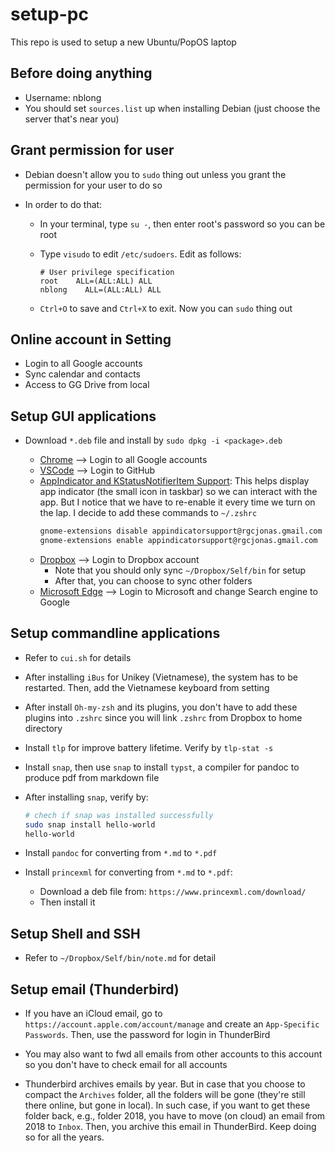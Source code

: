 # setup-pc

This repo is used to setup a new Ubuntu/PopOS laptop

## Before doing anything

- Username: nblong
- You should set `sources.list` up when installing Debian (just choose the server that's near you)

## Grant permission for user

- Debian doesn't allow you to `sudo` thing out unless you grant the permission for your user to do so

- In order to do that:

    - In your terminal, type `su -`, then enter root's password so you can be root
    - Type `visudo` to edit `/etc/sudoers`. Edit as follows:

        ```
        # User privilege specification
        root    ALL=(ALL:ALL) ALL
        nblong    ALL=(ALL:ALL) ALL
        ```

    - `Ctrl+O` to save and `Ctrl+X` to exit. Now you can `sudo` thing out

## Online account in Setting

- Login to all Google accounts
- Sync calendar and contacts
- Access to GG Drive from local

## Setup GUI applications

- Download `*.deb` file and install by `sudo dpkg -i <package>.deb`

    - [Chrome](https://www.google.com/intl/vi_vn/chrome/) --> Login to all Google accounts
    - [VSCode](https://code.visualstudio.com/download) --> Login to GitHub
    - [AppIndicator and KStatusNotifierItem Support](https://extensions.gnome.org/extension/615/appindicator-support/): This helps display app indicator (the small icon in taskbar) so we can interact with the app. But I notice that we have to re-enable it every time we turn on the lap. I decide to add these commands to `~/.zshrc`
        ```bash
        gnome-extensions disable appindicatorsupport@rgcjonas.gmail.com
        gnome-extensions enable appindicatorsupport@rgcjonas.gmail.com
        ```
    - [Dropbox](https://www.dropbox.com/install-linux) --> Login to Dropbox account
        - Note that you should only sync `~/Dropbox/Self/bin` for setup
        - After that, you can choose to sync other folders
    - [Microsoft Edge](https://www.microsoft.com/vi-vn/edge/?form=MA13FJ) --> Login to Microsoft and change Search engine to Google

## Setup commandline applications

- Refer to `cui.sh` for details

- After installing `iBus` for Unikey (Vietnamese), the system has to be restarted. Then, add the Vietnamese keyboard from setting

- After install `Oh-my-zsh` and its plugins, you don't have to add these plugins into `.zshrc` since you will link `.zshrc` from Dropbox to home directory

- Install `tlp` for improve battery lifetime. Verify by `tlp-stat -s`

- Install `snap`, then use `snap` to install `typst`, a compiler for pandoc to produce pdf from markdown file
- After installing `snap`, verify by:

    ```bash
    # chech if snap was installed successfully
    sudo snap install hello-world
    hello-world
    ```

- Install `pandoc` for converting from `*.md` to `*.pdf`

- Install `princexml` for converting from `*.md` to `*.pdf`:
    - Download a deb file from: `https://www.princexml.com/download/`
    - Then install it

## Setup Shell and SSH

- Refer to `~/Dropbox/Self/bin/note.md` for detail

## Setup email (Thunderbird)

- If you have an iCloud email, go to `https://account.apple.com/account/manage` and create an `App-Specific Passwords`. Then, use the password for login in ThunderBird

- You may also want to fwd all emails from other accounts to this account so you don't have to check email for all accounts

- Thunderbird archives emails by year. But in case that you choose to compact the `Archives` folder, all the folders will be gone (they're still there online, but gone in local). In such case, if you want to get these folder back, e.g., folder 2018, you have to move (on cloud) an email from 2018 to `Inbox`. Then, you archive this email in ThunderBird. Keep doing so for all the years.
